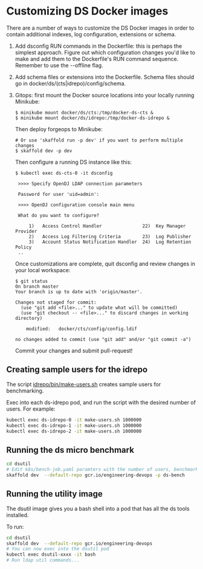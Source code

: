 # Customizing DS Docker images

There are a number of ways to customize the DS Docker images in order to
contain additional indexes, log configuration, extensions or schema.

1. Add dsconfig RUN commands in the Dockerfile: this is perhaps the
   simplest approach. Figure out which configuration changes you'd like
   to make and add them to the Dockerfile's RUN command sequence.
   Remember to use the --offline flag.

2. Add schema files or extensions into the Dockerfile. Schema files
   should go in docker/ds/(cts|idrepo)/config/schema.

3. Gitops: first mount the Docker source locations into your locally
   running Minikube:
   ```
   $ minikube mount docker/ds/cts:/tmp/docker-ds-cts &
   $ minikube mount docker/ds/idrepo:/tmp/docker-ds-idrepo &
   ```
   Then deploy forgeops to Minikube:
   ```
   # Or use 'skaffold run -p dev' if you want to perform multiple changes
   $ skaffold dev -p dev
   ```
   Then configure a running DS instance like this:
   ```
   $ kubectl exec ds-cts-0 -it dsconfig

    >>>> Specify OpenDJ LDAP connection parameters

    Password for user 'uid=admin':

    >>>> OpenDJ configuration console main menu

    What do you want to configure?

        1)   Access Control Handler               22)  Key Manager Provider
        2)   Access Log Filtering Criteria        23)  Log Publisher
        3)   Account Status Notification Handler  24)  Log Retention Policy
    ..
   ```
   Once customizations are complete, quit dsconfig and review changes in
   your local workspace:
   ```
   $ git status
   On branch master
   Your branch is up to date with 'origin/master'.

   Changes not staged for commit:
     (use "git add <file>..." to update what will be committed)
     (use "git checkout -- <file>..." to discard changes in working directory)

	   modified:   docker/cts/config/config.ldif

   no changes added to commit (use "git add" and/or "git commit -a")
   ```
   Commit your changes and submit pull-request!

## Creating sample users for the idrepo

The script [idrepo/bin/make-users.sh](idrepo/bin/make-users.sh) creates sample users for benchmarking.

Exec into each ds-idrepo pod, and run the script with the desired number of users. For example:

```bash
kubectl exec ds-idrepo-0 -it make-users.sh 1000000
kubectl exec ds-idrepo-1 -it make-users.sh 1000000
kubectl exec ds-idrepo-2 -it make-users.sh 1000000

```

## Running the ds micro benchmark

```bash
cd dsutil
# Edit k8s/bench-job.yaml paramters with the number of users, benchmark time, etc.
skaffold dev  --default-repo gcr.io/engineering-devops -p ds-bench

```

## Running the utility image

The dsutil image gives you a bash shell into a pod that has all the ds tools installed.

To run:

```bash
cd dsutil
skaffold dev  --default-repo gcr.io/engineering-devops
# You can now exec into the dsutil pod
kubectl exec dsutil-xxxx -it bash
# Run ldap util commands...
```
